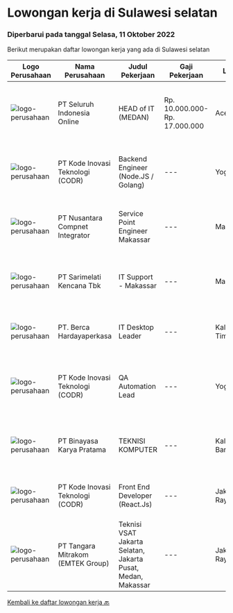 
  # Lowongan kerja di Sulawesi selatan

  ### Diperbarui pada tanggal Selasa, 11 Oktober 2022

  Berikut merupakan daftar lowongan kerja yang ada di Sulawesi selatan

  |Logo Perusahaan | Nama Perusahaan | Judul Pekerjaan | Gaji Pekerjaan | Lokasi | Deskripsi | Tanggal diunggah | Pranala |
  | -------------- | --------------- | --------------- | --------- | --------- | -------------- | ------- | ----------- |
  |![logo-perusahaan](https://image-service-cdn.seek.com.au/0b0211cd04dfde6741552748d1d29459a06346af/ee4dce1061f3f616224767ad58cb2fc751b8d2dc)|PT Seluruh Indonesia Online|HEAD of IT  (MEDAN)|Rp. 10.000.000-Rp. 17.000.000|Aceh|Memiliki pengalaman leadership sebagai Manager sebelumnya.Back End Engineer1. Memiliki pengalaman dalam membangun RESTful APIs2. Menguasai bahasa...|Jumat, 07 Oktober 2022|https://www.jobstreet.co.id/id/job/head-of-it-medan-4058716?token=0~1a4e88ba-6bbf-4081-861d-f2adeb8fd35c&sectionRank=1&jobId=jobstreet-id-job-4058716|
|![logo-perusahaan](https://image-service-cdn.seek.com.au/6d97a4ffe0f325e8e84b260a2064eead4009eff7/ee4dce1061f3f616224767ad58cb2fc751b8d2dc)|PT Kode Inovasi Teknologi (CODR)|Backend Engineer (Node.JS / Golang)|---|Yogyakarta|Requirements: Candidate must possess at least Bachelor's Degree in Engineering (Computer/Telecommunication), Computer Science/Information Technology...|Kamis, 06 Oktober 2022|https://www.jobstreet.co.id/id/job/backend-engineer-node.js-golang-4046510?token=0~1a4e88ba-6bbf-4081-861d-f2adeb8fd35c&sectionRank=2&jobId=jobstreet-id-job-4046510|
|![logo-perusahaan](https://image-service-cdn.seek.com.au/faf1379cb2f8ff5c87162dc20c60c0d2f63dba1c/ee4dce1061f3f616224767ad58cb2fc751b8d2dc)|PT Nusantara Compnet Integrator|Service Point Engineer Makassar|---|Makassar|Kualifikasi: Pendidikan minimal S1 Teknik Komputer, Ilmu Komputer, Teknik Informatika atau Ilmu Komputer lainnya Memiliki pengalaman bekerja minimal 2...|Selasa, 04 Oktober 2022|https://www.jobstreet.co.id/id/job/service-point-engineer-makassar-4054797?token=0~1a4e88ba-6bbf-4081-861d-f2adeb8fd35c&sectionRank=3&jobId=jobstreet-id-job-4054797|
|![logo-perusahaan](https://image-service-cdn.seek.com.au/c3b7ba6190e22e5e4fdbef2273440da00322a6cc/ee4dce1061f3f616224767ad58cb2fc751b8d2dc)|PT Sarimelati Kencana Tbk|IT Support - Makassar|---|Makassar|Deskripsi Pekerjaan: Monitoring, merespon, menganalisa serta menindaklanjuti masalah yang masuk ke IT Support Menyelesaikan dan memprioritaskan...|Kamis, 29 September 2022|https://www.jobstreet.co.id/id/job/it-support-makassar-4049021?token=0~1a4e88ba-6bbf-4081-861d-f2adeb8fd35c&sectionRank=4&jobId=jobstreet-id-job-4049021|
|![logo-perusahaan](https://image-service-cdn.seek.com.au/6a76252207cfed561e664c874d4631f4aefd8409/ee4dce1061f3f616224767ad58cb2fc751b8d2dc)|PT. Berca Hardayaperkasa|IT Desktop Leader|---|Kalimantan Timur|Responsibilities: Analyzing, diagnosing, and installation to several areas including desktop hardware, operating systems, active directory,...|Jumat, 30 September 2022|https://www.jobstreet.co.id/id/job/it-desktop-leader-4050596?token=0~1a4e88ba-6bbf-4081-861d-f2adeb8fd35c&sectionRank=5&jobId=jobstreet-id-job-4050596|
|![logo-perusahaan](https://image-service-cdn.seek.com.au/6d97a4ffe0f325e8e84b260a2064eead4009eff7/ee4dce1061f3f616224767ad58cb2fc751b8d2dc)|PT Kode Inovasi Teknologi (CODR)|QA Automation Lead|---|Yogyakarta|Minimum Requirements: Candidates must possess at least a Bachelor's Degree in Engineering (Computer/Telecommunication), Computer Science/Information...|Kamis, 29 September 2022|https://www.jobstreet.co.id/id/job/qa-automation-lead-4032282?token=0~1a4e88ba-6bbf-4081-861d-f2adeb8fd35c&sectionRank=6&jobId=jobstreet-id-job-4032282|
|![logo-perusahaan](https://image-service-cdn.seek.com.au/ffbcd8309fe4010672e6779bce48c2652d16094e/ee4dce1061f3f616224767ad58cb2fc751b8d2dc)|PT Binayasa Karya Pratama|TEKNISI KOMPUTER|---|Kalimantan Barat|Tanggung Jawab Pekerjaan: Melakukan pemantauan terhadap perangkat serta maintenance yang bersifat preventif seperti update patch Operating System dan...|Kamis, 22 September 2022|https://www.jobstreet.co.id/id/job/teknisi-komputer-4042027?token=0~1a4e88ba-6bbf-4081-861d-f2adeb8fd35c&sectionRank=7&jobId=jobstreet-id-job-4042027|
|![logo-perusahaan](https://image-service-cdn.seek.com.au/6d97a4ffe0f325e8e84b260a2064eead4009eff7/ee4dce1061f3f616224767ad58cb2fc751b8d2dc)|PT Kode Inovasi Teknologi (CODR)|Front End Developer (React.Js)|---|Jakarta Raya|We are currently looking for a Yogyakarta/Jakarta-based candidate to fill in as a Front End Developer in our company, with these following...|Selasa, 27 September 2022|https://www.jobstreet.co.id/id/job/front-end-developer-react.js-4046535?token=0~1a4e88ba-6bbf-4081-861d-f2adeb8fd35c&sectionRank=8&jobId=jobstreet-id-job-4046535|
|![logo-perusahaan](https://image-service-cdn.seek.com.au/65ac88dbdfb1f4056a6e96d1d96fb2fc637747ff/ee4dce1061f3f616224767ad58cb2fc751b8d2dc)|PT Tangara Mitrakom (EMTEK Group)|Teknisi VSAT Jakarta Selatan, Jakarta Pusat, Medan, Makassar|---|Jakarta Raya|LOWONGAN INI UNTUK TEKNISI VSAT AREA: TEKNISI VSAT JAKARTA PUSAT TEKNISI VSAT JAKARTA SELATAN TEKNISI VSAT MAKASSAR TEKNISI VSAT MEDAN Deskripsi...|Selasa, 20 September 2022|https://www.jobstreet.co.id/id/job/teknisi-vsat-jakarta-selatan-jakarta-pusat-medan-makassar-4038531?token=0~1a4e88ba-6bbf-4081-861d-f2adeb8fd35c&sectionRank=9&jobId=jobstreet-id-job-4038531|


  [Kembali ke daftar lowongan kerja 🔙](../README.md#daftar-lowongan-kerja)
  